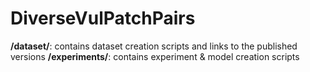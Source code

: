 # DiverseVulPatchPairs

**/dataset/**: contains dataset creation scripts and links to the published versions
**/experiments/**: contains experiment & model creation scripts
